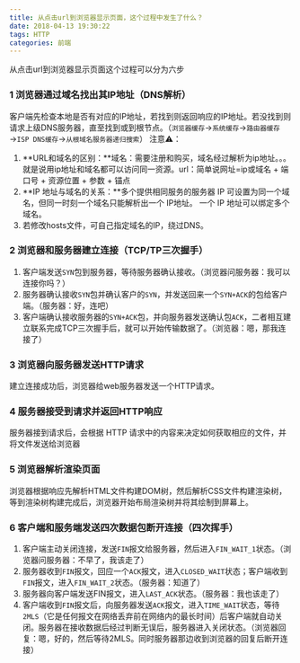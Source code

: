 ```yaml
---
title: 从点击url到浏览器显示页面，这个过程中发生了什么？
date: 2018-04-13 19:30:22
tags: HTTP
categories: 前端
---
```


从点击url到浏览器显示页面这个过程可以分为六步
<escape><!-- more --></escape>

### 1  浏览器通过域名找出其IP地址（DNS解析）
客户端先检查本地是否有对应的IP地址，若找到则返回响应的IP地址。若没找到则请求上级DNS服务器，直至找到或到根节点。（`浏览器缓存`→`系统缓存`→`路由器缓存`→`ISP DNS缓存`→`从根域名服务器递归搜索`） 注意⚠️： 
1. **URL和域名的区别：**域名：需要注册和购买，域名经过解析为ip地址。。。就是说用ip地址和域名都可以访问同一资源。url：简单说网址=ip或域名 + 端口号 + 资源位置 + 参数 + 锚点 
2. **IP 地址与域名的关系：**多个提供相同服务的服务器 IP 可设置为同一个域名，但同一时刻一个域名只能解析出一个 IP地址。
一个 IP 地址可以绑定多个域名。 
3. 若修改hosts文件，可自己指定域名的IP，绕过DNS。


### 2  浏览器和服务器建立连接（TCP/TP三次握手）
1. 客户端发送`SYN`包到服务器，等待服务器确认接收。（浏览器问服务器：我可以连接你吗？）
2. 服务器确认接收`SYN`包并确认客户的`SYN`，并发送回来一个`SYN+ACK`的包给客户端。（服务器：好，连吧）
3. 客户端确认接收服务器的`SYN+ACK`包，并向服务器发送确认包`ACK`，二者相互建立联系完成TCP三次握手后，就可以开始传输数据了。（浏览器：嗯，那我连接了）   

### 3  浏览器向服务器发送HTTP请求

建立连接成功后，浏览器给web服务器发送一个HTTP请求。

### 4  服务器接受到请求并返回HTTP响应

服务器接到请求后，会根据 HTTP 请求中的内容来决定如何获取相应的文件，并将文件发送给浏览器

### 5  浏览器解析渲染页面

浏览器根据响应先解析HTML文件构建DOM树，然后解析CSS文件构建渲染树，等到渲染树构建完成后，浏览器开始布局渲染树并将其绘制到屏幕上。

### 6  客户端和服务端发送四次数据包断开连接（四次挥手）
1. 客户端主动关闭连接，发送`FIN`报文给服务器，然后进入`FIN_WAIT_1`状态。（浏览器问服务器：不早了，我该走了）
2. 服务器收到`FIN`报文，回应一个`ACK`报文，进入`CLOSED_WAIT`状态；客户端收到`FIN`报文，进入`FIN_WAIT_2`状态。（服务器：知道了）
3. 服务器向客户端发送FIN报文，进入`LAST_ACK`状态。（服务器：我也该走了）
4. 客户端收到`FIN`报文后，向服务器发送`ACK`报文，进入`TIME_WAIT`状态，等待`2MLS`（它是任何报文在网络丢弃前在网络内的最长时间）后客户端就自动关闭。服务器在接收数据后经过判断无误后，服务器进入关闭状态。（浏览器回复：嗯，好的，然后等待2MLS。同时服务器那边收到浏览器的回复后断开连接）
